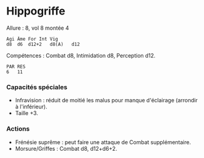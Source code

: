 # Hippogriffe

Allure : 8, vol 8 montée 4

	Agi	Âme	For	Int	Vig
	d8	d6	d12+2	d8(A)	d12

Compétences : Combat d8, Intimidation d8, Perception d12.

	PAR	RES
	6	11

### Capacités spéciales
- Infravision : réduit de moitié les malus pour manque d'éclairage (arrondir à l'inférieur).
- Taille +3.

### Actions
- Frénésie suprême : peut faire une attaque de Combat supplémentaire.
- Morsure/Griffes : Combat d8, d12+d6+2.
